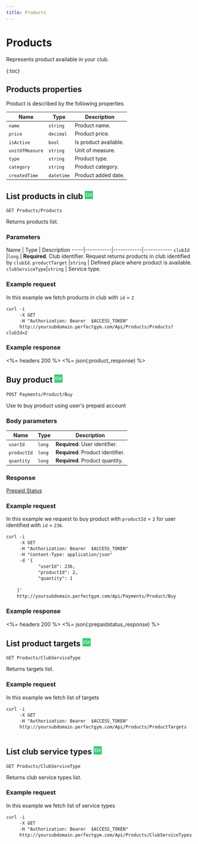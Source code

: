 ```yaml
---
title: Products
---
```


# Products

Represents product available in your club.

{:toc}


## <a name="properties"></a>Products properties

Product is described by the following properties

Name            | Type                        | Description
-----|----------|------------------------------------------
`name`          |`string`                     | Product name.
`price`         |`decimal`                    | Product price.
`isActive`		|`bool` 				      | Is product available.
`unitOfMeasure` |`string`                     | Unit of measure.
`type`          |`string`                     | Product type.
`category`      |`string`                     | Product category.
`createdTime`   |`datetime`                   | Product added date.





## List products in club ![alt text][EM] 

    GET Products/Products

Returns products list.


### Parameters

Name             | Type       | Description
-----|-----------|------------|------------
`clubId`         |`long`      | **Required**. Club identifier. Request returns products in club identified by `clubId`.
`productTarget`  |`string`    | Defined place where product is available.
`clubServiceType`|`string`    | Service type.



### Example request

In this example we fetch products in club with `id` = `2`

``` command-line
curl -i 
     -X GET 
     -H "Authorization: Bearer  $ACCESS_TOKEN"  
     http://yoursubdomain.perfectgym.com/Api/Products/Products?clubId=2       
```


### Example response

<%= headers 200 %>
<%= json(:product_response) %>

## Buy product ![alt text][EM]

    POST Payments/Product/Buy

Use to buy product using user's prepaid account 

### Body parameters

Name 	     	    | Type  	| Description
--------------------|-----------|--------------------
`userId`  	   		|`long`     | **Required**. User identifier.
`productId`  	    |`long`     | **Required**. Product identifier.
`quantity`  	    |`long`     | **Required**. Product quantity.


### Response

[Prepaid Status][PrepaidStatus] 



### Example request

In this example we request to buy product with `productId` = `2` for user identified with `id` = `236`.

``` command-line
curl -i 
     -X GET 
     -H "Authorization: Bearer  $ACCESS_TOKEN"  
     -H "Content-Type: application/json" 
     -d '{
        	"userId": 236,        	
    		"productId": 2,
			"quantity": 1

    }' 
    http://yoursubdomain.perfectgym.com/Api/Payments/Product/Buy     	
```


### Example response

<%= headers 200 %>
<%= json(:prepaidstatus_response) %>

## List product targets ![alt text][EM] 

    GET Products/ClubServiceType

Returns targets list.


### Example request

In this example we fetch list of targets

``` command-line
curl -i 
     -X GET 
     -H "Authorization: Bearer  $ACCESS_TOKEN"  
     http://yoursubdomain.perfectgym.com/Api/Products/ProductTargets
        
```
## List club service types ![alt text][EM] 

    GET Products/ClubServiceType

Returns club service types list.


### Example request

In this example we fetch list of service types

``` command-line
curl -i 
     -X GET 
     -H "Authorization: Bearer  $ACCESS_TOKEN"  
     http://yoursubdomain.perfectgym.com/Api/Products/ClubServiceTypes
        
```


[PrepaidStatus]: /appendix/datatypes/prepaiddetails
[EM]: /assets/images/employee.png "Employee mode"
[UM]: /assets/images/user.png "User mode"
